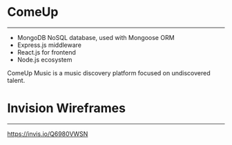 # ComeUp
----------------------------------------------
  * MongoDB NoSQL database, used with Mongoose ORM
  * Express.js middleware
  * React.js for frontend
  * Node.js ecosystem

ComeUp Music is a music discovery platform focused on undiscovered talent.

# Invision Wireframes
----------------------------------------------
https://invis.io/Q6980VWSN
